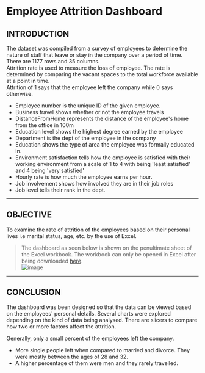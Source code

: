 # Employee Attrition Dashboard


## INTRODUCTION									

The dataset was compiled from a survey of  employees to determine the nature of staff that leave or stay in the company over a period of time. There are 1177 rows and 35 columns. 									
Attrition rate is used to measure the loss of employee. The rate is determined by comparing the vacant spaces to the total workforce available at a point in time.  									
Attrition of 1 says that the employee left the company while 0 says otherwise.		
						
  
* Employee number is the unique ID of the given employee.									
* Business travel shows whether or not the employee travels									
* DistanceFromHome represents the distance of the employee's home from the office in 100m									
* Education level shows the highest degree earned by the employee								
* Department is the dept of the employee in the company									
* Education shows the type of area the employee was formally educated in. 									
* Environment satisfaction tells how the employee is satisfied with their working environment from a scale of 1 to 4 with being 'least satisfied' and 4 being 'very satisfied'									
* Hourly rate is how much the employee earns per hour.									
* Job involvement shows how involved they are in their job roles									
* Job level tells their rank in the dept.									

-------
## OBJECTIVE									
									
To examine the rate of attrition of the employees based on their personal lives i.e marital status, age, etc. by the use of Excel.									
> The dashboard as seen below is shown on the penultimate sheet of the Excel workbook. The workbook can only be opened in Excel after being downloaded [here](https://github.com/Hassanat-Awodipe/EXCEL--Employee-Attrition-Dashboard/raw/main/Employee%20Attrition%20Dashboard.xlsx).									
![image](https://user-images.githubusercontent.com/45914807/187094276-7e7b03de-24ff-4cbf-bb04-e57bed29bbf7.png)


------

## CONCLUSION								
								
The dashboard was been designed so that the data can be viewed based on the employees' personal details. Several charts were explored depending on the kind of data being analysed. There are slicers to compare how two or more factors affect the attrition.	
							
Generally, only a small percent of the employees left the company. 
* More single people left when compared to married and divorce. They were mostly between the ages of 28 and 32.							
* A higher percentage of them were men and they rarely travelled.								


